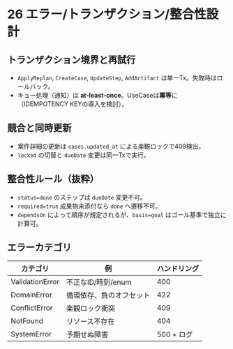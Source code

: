# 26 エラー/トランザクション/整合性設計

## トランザクション境界と再試行
- `ApplyReplan`, `CreateCase`, `UpdateStep`, `AddArtifact` は単一Tx。失敗時はロールバック。
- キュー処理（通知）は **at-least-once**。UseCaseは**冪等**に（IDEMPOTENCY KEYの導入を検討）。

## 競合と同時更新
- 案件詳細の更新は `cases.updated_at` による楽観ロックで409検出。
- `locked` の切替と `dueDate` 変更は同一Txで実行。

## 整合性ルール（抜粋）
- `status=done` のステップは `dueDate` 変更不可。
- `required=true` 成果物未添付なら `done` へ遷移不可。
- `dependsOn` によって順序が規定されるが、`basis=goal` はゴール基準で独立に計算可。

## エラーカテゴリ
| カテゴリ | 例 | ハンドリング |
|---|---|---|
| ValidationError | 不正なID/時刻/enum | 400 |
| DomainError | 循環依存、負のオフセット | 422 |
| ConflictError | 楽観ロック衝突 | 409 |
| NotFound | リソース不存在 | 404 |
| SystemError | 予期せぬ障害 | 500 + ログ |
